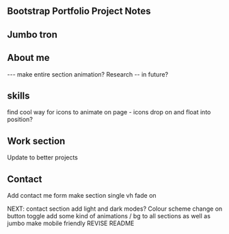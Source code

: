 ## Bootstrap Portfolio Project Notes

Jumbo tron
---------


About me 
---------

--- make entire section animation? Research -- in future?

skills
---------

find cool way for icons to animate on page - icons drop on and float into position?

Work section
---------

Update to better projects

Contact
---------
Add contact me form
make section single vh
fade on

NEXT:
contact section
add light and dark modes? Colour scheme change on button toggle
add some kind of animations / bg to all sections as well as jumbo
make mobile friendly
REVISE README

